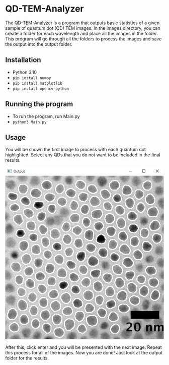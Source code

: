 # QD-TEM-Analyzer
The QD-TEM-Analyzer is a program that outputs basic statistics of a given sample of quantum dot (QD) TEM images. In the images directory, you can create a folder for each wavelength and place all the images in the folder. This program will go through all the folders to process the images and save the output into the output folder.

## Installation
* Python 3.10
* `pip install numpy`
* `pip install matplotlib`
* `pip install opencv-python`

## Running the program
* To run the program, run Main.py
* `python3 Main.py`

## Usage
You will be shown the first image to process with each quantum dot highlighted. Select any QDs that you do not want to be included in the final results.


![Screenshot](Example-Output.jpg)

After this, click enter and you will be presented with the next image. Repeat this process for all of the images. Now you are done! Just look at the output folder for the results.
